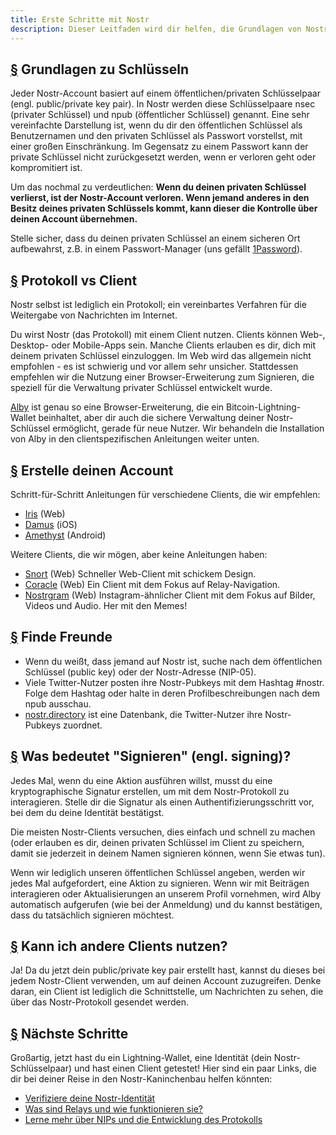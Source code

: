 ```yaml
---
title: Erste Schritte mit Nostr
description: Dieser Leitfaden wird dir helfen, die Grundlagen von Nostr zu verstehen, ein neues Konto einzurichten und Nostr zu verwenden. Wir zeigen dir, wie du eine neue Lightning-Wallet erstellst, ein Konto einrichtest und dich sicher bei einem Client anmeldest.
---
```


## [§](#understanding-keys) Grundlagen zu Schlüsseln

Jeder Nostr-Account basiert auf einem öffentlichen/privaten Schlüsselpaar (engl. public/private key pair). In Nostr werden diese Schlüsselpaare nsec (privater Schlüssel) und npub (öffentlicher Schlüssel) genannt. Eine sehr vereinfachte Darstellung ist, wenn du dir den öffentlichen Schlüssel als Benutzernamen und den privaten Schlüssel als Passwort vorstellst, mit einer großen Einschränkung. Im Gegensatz zu einem Passwort kann der private Schlüssel nicht zurückgesetzt werden, wenn er verloren geht oder kompromitiert ist.

Um das nochmal zu verdeutlichen: **Wenn du deinen privaten Schlüssel verlierst, ist der Nostr-Account verloren. Wenn jemand anderes in den Besitz deines privaten Schlüssels kommt, kann dieser die Kontrolle über deinen Account übernehmen.**

Stelle sicher, dass du deinen privaten Schlüssel an einem sicheren Ort aufbewahrst, z.B. in einem Passwort-Manager (uns gefällt [1Password](https://1password.com/)).

## [§](#protocol-vs-client) Protokoll vs Client

Nostr selbst ist lediglich ein Protokoll; ein vereinbartes Verfahren für die Weitergabe von Nachrichten im Internet.

Du wirst Nostr (das Protokoll) mit einem Client nutzen. Clients können Web-, Desktop- oder Mobile-Apps sein. Manche Clients erlauben es dir, dich mit deinem privaten Schlüssel einzuloggen. Im Web wird das allgemein nicht empfohlen - es ist schwierig und vor allem sehr unsicher. Stattdessen empfehlen wir die Nutzung einer Browser-Erweiterung zum Signieren, die speziell für die Verwaltung privater Schlüssel entwickelt wurde.

[Alby](https://chrome.google.com/webstore/detail/alby-bitcoin-lightning-wa/iokeahhehimjnekafflcihljlcjccdbe) ist genau so eine Browser-Erweiterung, die ein Bitcoin-Lightning-Wallet beinhaltet, aber dir auch die sichere Verwaltung deiner Nostr-Schlüssel ermöglicht, gerade für neue Nutzer. Wir behandeln die Installation von Alby in den clientspezifischen Anleitungen weiter unten.

## [§](#create-your-account) Erstelle deinen Account

Schritt-für-Schritt Anleitungen für verschiedene Clients, die wir empfehlen:

-   [Iris](/en/guides/iris) (Web)
-   [Damus](/en/guides/damus) (iOS)
-   [Amethyst](/de/guides/amethyst) (Android)

Weitere Clients, die wir mögen, aber keine Anleitungen haben:

-   [Snort](https://snort.social/) (Web) Schneller Web-Client mit schickem Design.
-   [Coracle](https://coracle.social/) (Web) Ein Client mit dem Fokus auf Relay-Navigation.
-   [Nostrgram](https://nostrgram.co) (Web) Instagram-ähnlicher Client mit dem Fokus auf Bilder, Videos und Audio. Her mit den Memes!

## [§](#find-friends) Finde Freunde

-   Wenn du weißt, dass jemand auf Nostr ist, suche nach dem öffentlichen Schlüssel (public key) oder der Nostr-Adresse (NIP-05).
-   Viele Twitter-Nutzer posten ihre Nostr-Pubkeys mit dem Hashtag #nostr. Folge dem Hashtag oder halte in deren Profilbeschreibungen nach dem npub ausschau.
-   [nostr.directory](https://nostr.directory) ist eine Datenbank, die Twitter-Nutzer ihre Nostr-Pubkeys zuordnet.

## [§](#whats-signing) Was bedeutet "Signieren" (engl. signing)?

Jedes Mal, wenn du eine Aktion ausführen willst, musst du eine kryptographische Signatur erstellen, um mit dem Nostr-Protokoll zu interagieren. Stelle dir die Signatur als einen Authentifizierungsschritt vor, bei dem du deine Identität bestätigst.

Die meisten Nostr-Clients versuchen, dies einfach und schnell zu machen (oder erlauben es dir, deinen privaten Schlüssel im Client zu speichern, damit sie jederzeit in deinem Namen signieren können, wenn Sie etwas tun).

Wenn wir lediglich unseren öffentlichen Schlüssel angeben, werden wir jedes Mal aufgefordert, eine Aktion zu signieren. Wenn wir mit Beiträgen interagieren oder Aktualisierungen an unserem Profil vornehmen, wird Alby automatisch aufgerufen (wie bei der Anmeldung) und du kannst bestätigen, dass du tatsächlich signieren möchtest.

## [§](#can-i-use-other-clients) Kann ich andere Clients nutzen?

Ja! Da du jetzt dein public/private key pair erstellt hast, kannst du dieses bei jedem Nostr-Client verwenden, um auf deinen Account zuzugreifen. Denke daran, ein Client ist lediglich die Schnittstelle, um Nachrichten zu sehen, die über das Nostr-Protokoll gesendet werden.

## [§](#next-steps) Nächste Schritte

Großartig, jetzt hast du ein Lightning-Wallet, eine Identität (dein Nostr-Schlüsselpaar) und hast einen Client getestet! Hier sind ein paar Links, die dir bei deiner Reise in den Nostr-Kaninchenbau helfen könnten:

-   [Verifiziere deine Nostr-Identität](/en/guides/get-verified)
-   [Was sind Relays und wie funktionieren sie?](/de/relays)
-   [Lerne mehr über NIPs und die Entwicklung des Protokolls](/de/the-protocol)
